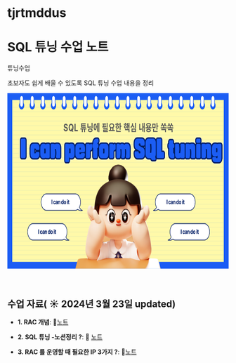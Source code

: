 # tjrtmddus
# SQL 튜닝 수업 노트

튜닝수업

초보자도 쉽게 배울 수 있도록 SQL 튜닝 수업 내용을 정리

<img src="https://github.com/godeboon/tjrtmddus/blob/main/001.png" width="600" height="400">


&nbsp;

## 수업 자료( ☀️ 2024년 3월 23일 updated)


- **1. RAC 개념**:  📄[노트](https://github.com/oracleyu01/rac_class/blob/main/rac%EA%B0%9C%EB%85%90.md)
  &nbsp;
  
- **2. SQL 튜닝 -노션정리 ?**: 📄 [노트](https://www.notion.so/SQL-d93489e5c80c4b66b2f63525699818ed)
  
- **3. RAC 를 운영할 때 필요한 IP 3가지 ?**: 📄[노트](https://github.com/oracleyu01/rac_class/blob/main/RAC%ED%95%B5%EC%8B%AC3.%20RAC%20%EB%A5%BC%20%EC%9A%B4%EC%98%81%ED%95%A0%20%EB%95%8C%20%ED%95%84%EC%9A%94%ED%95%9C%20IP%203%EA%B0%80%EC%A7%80.md)
